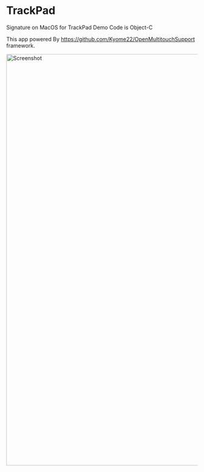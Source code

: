 # TrackPad
Signature on MacOS for TrackPad
Demo Code is Object-C

This app powered By https://github.com/Kyome22/OpenMultitouchSupport framework.

<img src="https://www.hanmingjie.com/images/trackpad_1.jpg" alt="Screenshot" width="1085"/>


